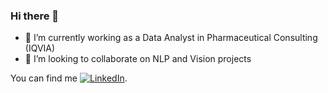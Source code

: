 ### Hi there 👋

- 🔭 I’m currently working as a Data Analyst in Pharmaceutical Consulting (IQVIA)
- 👯 I’m looking to collaborate on NLP and Vision projects

<!-- Actual text -->

You can find me [![LinkedIn][1.2]][1].

<!-- Icons -->


[1.2]: https://raw.githubusercontent.com/MartinHeinz/MartinHeinz/master/linkedin-3-16.png (LinkedIn icon without padding)

<!-- Links to your social media accounts -->

[1]: https://www.linkedin.com/in/abhinav-pradeep-4414a1107/



